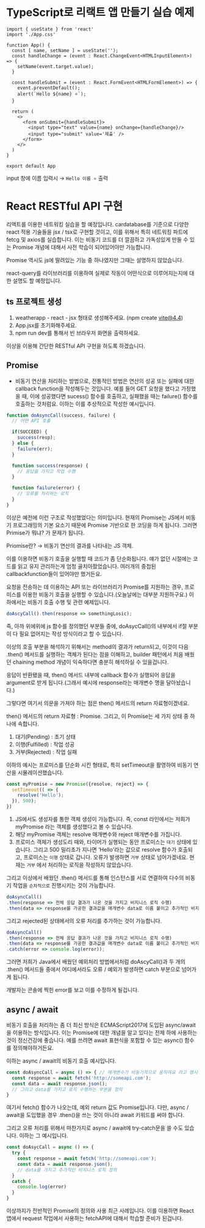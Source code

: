 # TypeScript로 리랙트 앱 만들기 실습 예제
```tsx
import { useState } from 'react'
import './App.css'

function App() {
  const [ name, setName ] = useState('');  
  const handleChange = (event : React.ChangeEvent<HTMLInputElement>) => {
    setName(event.target.value);
  }

  const handleSubmit = (event : React.FormEvent<HTMLFormElement>) => {
    event.preventDefault();
    alert(`Hello ${name} ⭐`);
  }

  return (
    <>
      <form onSubmit={handleSubmit}>
        <input type="text" value={name} onChange={handleChange}/>
        <input type="submit" value='제출' />
      </form>
    </>
  )
}

export default App
```
input 창에 이름 입력시 → `Hello 이름 ⭐` 출력

# React RESTful API 구현
리액트를 이용한 네트워킹 실습을 할 예정입니다. cardatabase를 기준으로 다양한 react 적용 기술들을 jsx / tsx로 구현할 것이고, 이를 위해서 특히 네트워킹 파트에 fetcg 및 axios를 실습합니다. 이는 비동기 코드를 더 깔끔하고 가독성있게 만들 수 있는 Promise 개념에 대해서 사전 학습이 되어있어야만 가능합니다.

Promise 역시도 js에 딸려있는 기능 중 하나였지만 그때는 설명하지 않았습니다.

react-query를 라이브러리를 이용하여 실제로 작동이 어떤식으로 이루어지는지에 대한 설명도 할 예정입니다.

## ts 프로젝트 생성
1. weatherapp - react - jsx 형태로 생성해주세요. (npm create vite@4.4)
2. App.jsx를 초기화해주세요.
3. npm run dev를 통해서 빈 브라우저 화면을 출력하세요.

이상을 이용해 간단한 RESTful API 구현을 하도록 하겠습니다.

## Promise
- 비동기 연산을 처리하는 방법으로, 전통적인 방법은 연산의 성공 또는 실패에 대한 callback function을 작성해두는 것입니다. 예를 들어 GET 요청을 했다고 가정했을 때, 이에 성공했다면 sucess() 함수를 호출하고, 실패했을 때는 failure() 함수를 호출하는 것처럼요. 이하는 이를 추상적으로 작성한 예시입니다.
```js
function doAsyncCall(success, failure) {
  // 어떤 API 호출

  if(SUCCEED) {
    success(resp);
  } else {
    failure(err);
  }

  function success(response) {
    // 응답을 가지고 작업 수행
  }

  function failure(error) {
    // 오류를 처리하는 로직
  }
}
```
이상은 예전에 이런 구조로 작성했었다는 의미입니다. 현재의 Promise는 JS에서 비동기 프로그래밍의 기본 요소기 때문에 Promise 기반으로 한 코딩을 하게 됩니다.
그러면 Primise가 뭐냐? 가 문제가 됩니다.

Priomise란? → 비동기 연산의 결과를 나타내는 JS 객체.

이를 이용하면 비동기 호출을 실행할 때 코드가 좀 단순화됩니다. 얘가 없던 시절에는 코드를 읽고 유지 관리하는게 엄청 골치아팠었습니다. 여러개의 중첩된 callbackfunction들이 있어야만 했거든요.

요청을 전송하는 데 이용하는 API 또는 라이브러리가 Promise를 지원하는 경우, 프로미스를 이용한 비동기 호출을 실행할 수 있습니다.(오늘날에는 대부분 지원하구요.) 이하에서는 비동기 호출 수행 및 관련 예제입니다.
```jsx
doAscyCall().then(response => somethingLosic);
```
즉, 아까 위에위에 js 함수를 정의했던 부분들 중에, doAsycCall()의 내부에서 if절 부분이 다 필요 없어지는 작성 방식이라고 할 수 있습니다.

이상의 호출 부분을 해석하기 위해서는 method의 결과가 return되고, 이것이 다음 .then() 메서드를 실행하는 객체가 된다는 점을 이해하고, builder 패턴에서 처음 배웠던 chaining method 개념이 익숙하다면 충분히 해석하실 수 있을겁니다.

응답이 반환됐을 때, then() 메서드 내부에 callback 함수가 실행되어 응답을 argument로 받게 됩니다.(그래서 예시에 response라는 매개변수 명을 달아놨습니다.)

그렇다면 여기서 의문을 가져야 하는 점은 then() 메서드의 return 자료형이겠네요.

then() 메서드의 return 자료형 : Promise.
그리고, 이 Promise는 세 가지 상태 중 하나에 속합니다.
1. 대기(Pending) : 초기 상태
2. 이행(Fulfilled) : 작업 성공
3. 거부(Rejected) : 작업 실패

이하의 예시는 프로미스를 단순화 시킨 형태로, 특히 setTimeout을 활영하여 비동기 연산을 시뮬레이션했습니다.
```js
const myPromise = new Promise({resolve, reject} => {
  setTimeout(( => {
    resolve('Hello');
  }), 500);
})
```
1. JS에서도 생성자를 통한 객체 생성이 가능합니다. 즉, const 라인에서는 저희가 myPromise 라는 객체를 생성했다고 볼 수 있습니다.
2. 해당 myPromise 객체는 resolve 매개변수와 reject 매개변수를 가집니다.
3. 프로미스 객체가 생성도리 때와, 타이머가 실행되는 동안 프로미스는 `대기` 상태에 있습니다. 그리고 500 밀리초가 지나면 'Hello'라는 값으로 resolve 함수가 호출되고, 프로미스는 `이행` 상태로 갑니다. 오류가 발생하면 `거부` 상태로 넘어가겠네요. 현재는 `거부` 에서 처리하는 로직을 작성하지 않았습니다.

그리고 이상에서 배웠던 .then() 메서드를 통해 인스턴스를 서로 연결하여 다수의 비동기 작업을 `순차적으로` 진행시키는 것이 가능합니다.
```js
doAsyncCall()
.then(response => 전체 응답 결과가 나온 것을 가지고 비지니스 로직 수행)
.then(data => response를 가공한 결과값을 매개변수 data로 이름 붙이고 추가적인 비지니스 로직 수행)
```
그리고 rejected된 상태에서의 오류 처리를 추가하는 것이 가능합니다.
```js
doAsyncCall()
.then(response => 전체 응답 결과가 나온 것을 가지고 비지니스 로직 수행)
.then(data => response를 가공한 결과값을 매개변수 data로 이름 붙이고 추가적인 비지니스 로직 수행)
.catch(error => console.log(error));
```
그러면 저희가 Java에서 배웠던 예외처리 방법에서처럼 doAscyCall()과 두 개의 .then() 메서드들 중에서 어디에서라도 오류 / 예외가 발생하면 catch 부분으로 넘어가게 됩니다.

개발자는 콘솔에 찍힌 error를 보고 이를 수정하게 될겁니다.

## async / await
비동기 호출을 처리하는 좀 더 최신 방식은 ECMAScript2017에 도입된 async/await을 이용하는 방식입니다. 이는 Promise에 대한 개념을 알고 있다는 전제 하에 사용하는 것이 정신건강에 좋습니다. 예를 쓰려면 await 표현식을 포함할 수 있는 async() 함수를 정의해야하거든요.

이하는 async / await의 비동기 호출 예시입니다.
```jsx
const doAsyncCall = async () => { // 매개변수가 비동기적으로 움직여요 라고 명시해주는 async
  const response = await fetch('http://someapi.com');
  const data = await response.json();
  // 그리고 data를 가지고 로직 수행하는 부분을 정의
}
```
여기서 fetch() 함수가 나오는데, 예외 return 값도 Promise입니다. 다만, async / await을 도입했을 경우 .then()을 쓰는 것이 아니라 await 키워드를 써야 합니다.

그리고 오류 처리를 위해서 마찬가지로 async / await에 try-catch문을 쓸 수도 있습니다. 이하는 그 예시입니다.
```js
const doAsycCall = async () => {
  try {
    const response = await fetch('http://someapi.com');
    const data = await response.json();
    // data를 가지고 추가적인 비지니스 로직 정의
  }
  catch {
    console.log(error)
  }
}
```
이상까지가 전반적인 Promise의 정의와 사용 최근 사례입니다.
이를 이용하면 React 앱에서 request 작업에서 사용하는 fetchAPI에 대해서 학습할 준비가 된겁니다.
